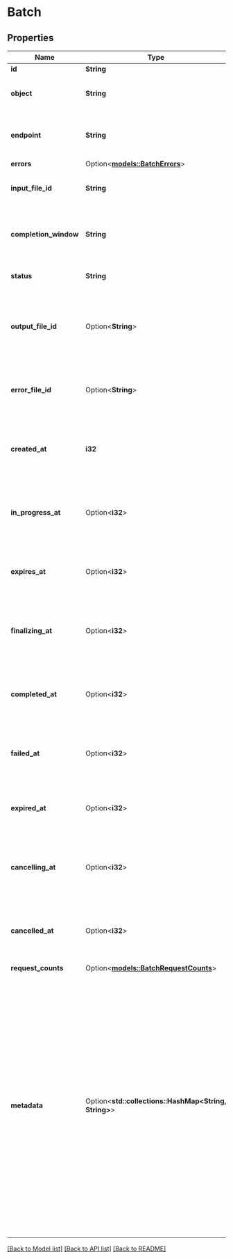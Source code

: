 # Batch

## Properties

Name | Type | Description | Notes
------------ | ------------- | ------------- | -------------
**id** | **String** |  | 
**object** | **String** | The object type, which is always `batch`. | 
**endpoint** | **String** | The OpenAI API endpoint used by the batch. | 
**errors** | Option<[**models::BatchErrors**](Batch_errors.md)> |  | [optional]
**input_file_id** | **String** | The ID of the input file for the batch. | 
**completion_window** | **String** | The time frame within which the batch should be processed. | 
**status** | **String** | The current status of the batch. | 
**output_file_id** | Option<**String**> | The ID of the file containing the outputs of successfully executed requests. | [optional]
**error_file_id** | Option<**String**> | The ID of the file containing the outputs of requests with errors. | [optional]
**created_at** | **i32** | The Unix timestamp (in seconds) for when the batch was created. | 
**in_progress_at** | Option<**i32**> | The Unix timestamp (in seconds) for when the batch started processing. | [optional]
**expires_at** | Option<**i32**> | The Unix timestamp (in seconds) for when the batch will expire. | [optional]
**finalizing_at** | Option<**i32**> | The Unix timestamp (in seconds) for when the batch started finalizing. | [optional]
**completed_at** | Option<**i32**> | The Unix timestamp (in seconds) for when the batch was completed. | [optional]
**failed_at** | Option<**i32**> | The Unix timestamp (in seconds) for when the batch failed. | [optional]
**expired_at** | Option<**i32**> | The Unix timestamp (in seconds) for when the batch expired. | [optional]
**cancelling_at** | Option<**i32**> | The Unix timestamp (in seconds) for when the batch started cancelling. | [optional]
**cancelled_at** | Option<**i32**> | The Unix timestamp (in seconds) for when the batch was cancelled. | [optional]
**request_counts** | Option<[**models::BatchRequestCounts**](BatchRequestCounts.md)> |  | [optional]
**metadata** | Option<**std::collections::HashMap<String, String>**> | Set of 16 key-value pairs that can be attached to an object. This can be useful for storing additional information about the object in a structured format, and querying for objects via API or the dashboard.   Keys are strings with a maximum length of 64 characters. Values are strings with a maximum length of 512 characters.  | [optional]

[[Back to Model list]](../README.md#documentation-for-models) [[Back to API list]](../README.md#documentation-for-api-endpoints) [[Back to README]](../README.md)


